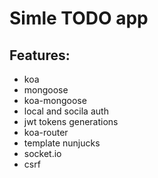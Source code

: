 # Simle TODO app
## Features:
- koa
- mongoose
- koa-mongoose
- local and socila auth
- jwt tokens generations
- koa-router
- template nunjucks
- socket.io
- csrf